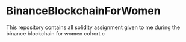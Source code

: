 # BinanceBlockchainForWomen
This repository contains all solidity assignment given to me during the binance blockchain for women cohort c

